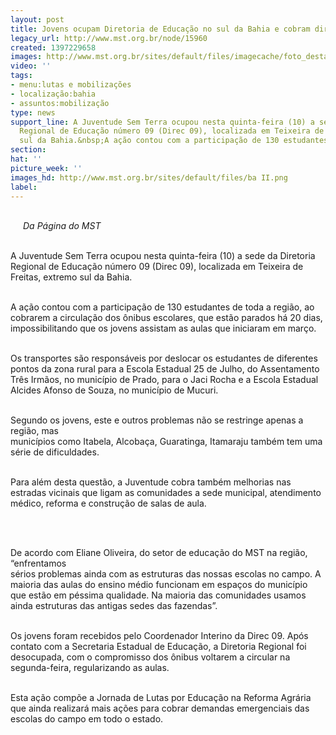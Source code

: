 ```yaml
---
layout: post
title: Jovens ocupam Diretoria de Educação no sul da Bahia e cobram direitos
legacy_url: http://www.mst.org.br/node/15960
created: 1397229658
images: http://www.mst.org.br/sites/default/files/imagecache/foto_destaque/ba II.png
video: ''
tags:
- menu:lutas e mobilizações
- localização:bahia
- assuntos:mobilização
type: news
support_line: A Juventude Sem Terra ocupou nesta quinta-feira (10) a sede da Diretoria
  Regional de Educação número 09 (Direc 09), localizada em Teixeira de Freitas, extremo
  sul da Bahia.&nbsp;A ação contou com a participação de 130 estudantes.
section: 
hat: ''
picture_week: ''
images_hd: http://www.mst.org.br/sites/default/files/ba II.png
label: 
---
```

<p><em><img style="margin: 10px; float: left;" src="http://www.mst.org.br/sites/default/files/BA.png" alt=""><br>Da Página do MST</em></p><p><br>A Juventude Sem Terra ocupou nesta quinta-feira (10) a sede da Diretoria Regional de Educação número 09 (Direc 09), localizada em Teixeira de Freitas, extremo sul da Bahia.</p><p><br>A ação contou com a participação de 130 estudantes de toda a região, ao cobrarem a circulação dos ônibus escolares, que estão parados há 20 dias, impossibilitando que os jovens assistam as aulas que iniciaram em março.</p><p><br>Os transportes são responsáveis por deslocar os estudantes de diferentes pontos da zona rural para a Escola Estadual 25 de Julho, do Assentamento Três Irmãos, no município de Prado, para o Jaci Rocha e a Escola Estadual Alcides Afonso de Souza, no município de Mucuri.</p><p><br>Segundo os jovens, este e outros problemas não se restringe apenas a região, mas <br>municípios como Itabela, Alcobaça, Guaratinga, Itamaraju também tem uma série de dificuldades.</p><p><br>Para além desta questão, a Juventude cobra também melhorias nas estradas vicinais que ligam as comunidades a sede municipal, atendimento médico, reforma e construção de salas de aula.&nbsp;</p><p><img style="margin: 10px; float: right;" src="http://www.mst.org.br/sites/default/files/ba%20II.png" alt=""></p><div><br><p><br>De acordo com Eliane Oliveira, do setor de educação do MST na região, “enfrentamos <br>sérios problemas ainda com as estruturas das nossas escolas no campo. A maioria das aulas do ensino médio funcionam em espaços do município que estão em péssima qualidade. Na maioria das comunidades usamos ainda estruturas das antigas sedes das fazendas”.</p><p><br>Os jovens foram recebidos pelo Coordenador Interino da Direc 09. Após contato com a Secretaria Estadual de Educação, a Diretoria Regional foi desocupada, com o compromisso dos ônibus voltarem a circular na segunda-feira, regularizando as aulas.</p><p><br>Esta ação compõe a Jornada de Lutas por Educação na Reforma Agrária que ainda realizará mais ações para cobrar demandas emergenciais das escolas do campo em todo o estado.</p><div>&nbsp;</div></div>
